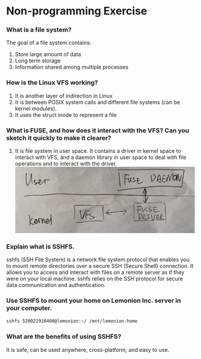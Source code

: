 # Non-programming Exercise

### What is a file system?
The goal of a file system contains:
1. Store large amount of data
2. Long term storage
3. Information shared among multiple processes

### How is the Linux VFS working?
1. It is another layer of indirection in Linux
2. It is between POSIX system calls and different file systems (can be kernel modules).
3. It uses the struct inode to represent a file

### What is FUSE, and how does it interact with the VFS? Can you sketch it quickly to make it clearer?
1. It is file system in user space. It contains a driver in kernel space to interact with VFS, and a daemon library in user space to deal with file operations and to interact with the driver.
![Alt text](68b6d1001064af9b3e0f6c7d7b5cbf4.jpg)

### Explain what is SSHFS.

sshfs (SSH File System) is a network file system protocol that enables you to mount remote directories over a secure SSH (Secure Shell) connection. It allows you to access and interact with files on a remote server as if they were on your local machine. sshfs relies on the SSH protocol for secure data communication and authentication.

### Use SSHFS to mount your home on Lemonion Inc. server in your computer.

```bash
sshfs 520021910400@lemonion:~/ /mnt/lemonion-home
```

### What are the benefits of using SSHFS?

It is safe, can be used anywhere, cross-platform, and easy to use.
